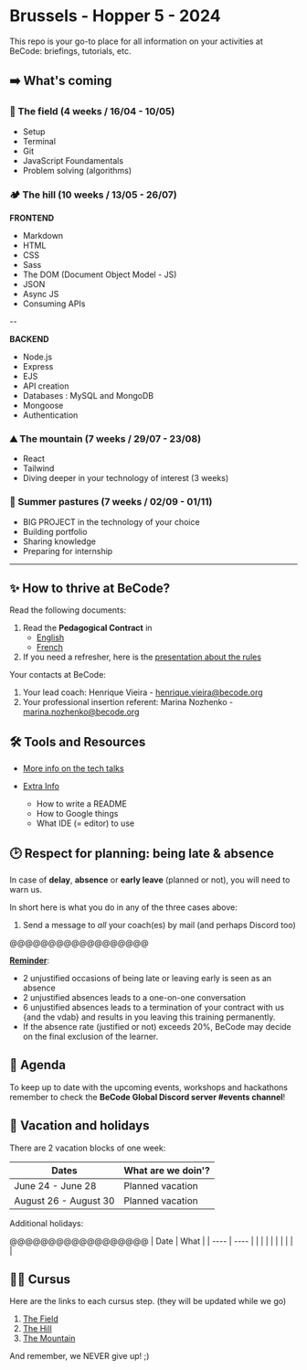 # Brussels - Hopper 5 - 2024

This repo is your go-to place for all information on your activities at BeCode: briefings, tutorials, etc.

## ➡️ What's coming

### 🌱 The field (4 weeks / 16/04 - 10/05)

- Setup
- Terminal
- Git
- JavaScript Foundamentals
- Problem solving (algorithms)

### 🏕️ The hill (10 weeks / 13/05 - 26/07)

**FRONTEND**

- Markdown
- HTML
- CSS
- Sass
- The DOM (Document Object Model - JS)
- JSON
- Async JS
- Consuming APIs

--

**BACKEND**

- Node.js
- Express
- EJS
- API creation
- Databases : MySQL and MongoDB
- Mongoose
- Authentication

### ⛰️ The mountain (7 weeks / 29/07 - 23/08)

- React
- Tailwind
- Diving deeper in your technology of interest (3 weeks)

### 🚠 Summer pastures (7 weeks / 02/09 - 01/11)

- BIG PROJECT in the technology of your choice
- Building portfolio
- Sharing knowledge
- Preparing for internship

---

## ✨ How to thrive at BeCode?

Read the following documents:

1. Read the **Pedagogical Contract** in
   - [English](https://github.com/becodeorg/BeCode/blob/master/educationalcontract.md)
   - [French](https://github.com/becodeorg/BeCode/blob/master/contratpedagogique.md)
2. If you need a refresher, here is the [presentation about the rules](https://docs.google.com/presentation/d/1dSlGc3K-Z4TC368QHeqxaPgA3K_z99P-/edit?usp=sharing&ouid=108332149586002795282&rtpof=true&sd=true)

Your contacts at BeCode:

1. Your lead coach: Henrique Vieira - [henrique.vieira@becode.org]()
2. Your professional insertion referent: Marina Nozhenko - [marina.nozhenko@becode.org]()

## 🛠️ Tools and Resources

- [More info on the tech talks](./Extra-Info/Tech-Talks.md)

- [Extra Info](./Extra-Info)
  - How to write a README
  - How to Google things
  - What IDE (= editor) to use

## 🕑 Respect for planning: being late & absence

In case of **delay**, **absence** or **early leave** (planned or not), you will need to warn us.

In short here is what you do in any of the three cases above:

1. Send a message to _all_ your coach(es) by mail (and perhaps Discord too)

@@@@@@@@@@@@@@@@@@

**[Reminder](https://github.com/becodeorg/BeCode/blob/master/educationalcontract.md#sanctions)**:

- 2 unjustified occasions of being late or leaving early is seen as an absence
- 2 unjustified absences leads to a one-on-one conversation
- 6 unjustified absences leads to a termination of your contract with us {and the vdab} and results in you leaving this training permanently.
- If the absence rate (justified or not) exceeds 20%, BeCode may decide on the final exclusion of the learner.

## 📅 Agenda

To keep up to date with the upcoming events, workshops and hackathons remember to check the **BeCode Global Discord server #events channel**!

## 🌴 Vacation and holidays

There are 2 vacation blocks of one week:

| Dates                 | What are we doin'? |
| --------------------- | ------------------ |
| June 24 - June 28     | Planned vacation   |
| August 26 - August 30 | Planned vacation   |

Additional holidays:

@@@@@@@@@@@@@@@@@@
| Date | What |
| ---- | ---- |
| | |
| | |
| | |

## 👩‍🎓 Cursus

Here are the links to each cursus step. (they will be updated while we go)

1. [The Field](./1.The-Field)
2. [The Hill](./2.The-Hill)
3. [The Mountain](./3.The-Mountain)

And remember, we NEVER give up! ;)

